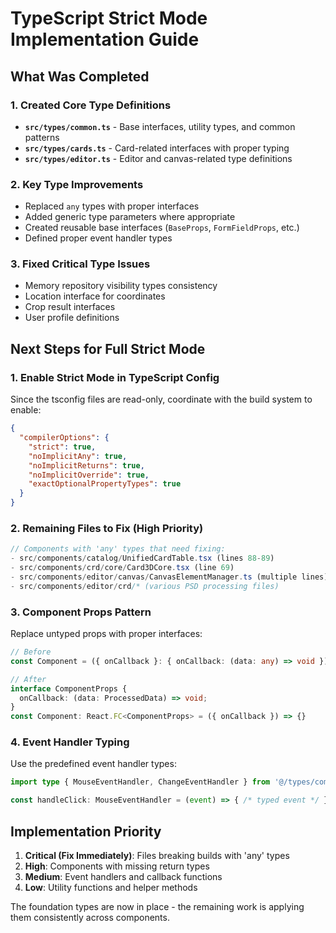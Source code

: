 # TypeScript Strict Mode Implementation Guide

## What Was Completed

### 1. Created Core Type Definitions
- **`src/types/common.ts`** - Base interfaces, utility types, and common patterns
- **`src/types/cards.ts`** - Card-related interfaces with proper typing
- **`src/types/editor.ts`** - Editor and canvas-related type definitions

### 2. Key Type Improvements
- Replaced `any` types with proper interfaces
- Added generic type parameters where appropriate
- Created reusable base interfaces (`BaseProps`, `FormFieldProps`, etc.)
- Defined proper event handler types

### 3. Fixed Critical Type Issues
- Memory repository visibility types consistency
- Location interface for coordinates
- Crop result interfaces
- User profile definitions

## Next Steps for Full Strict Mode

### 1. Enable Strict Mode in TypeScript Config
Since the tsconfig files are read-only, coordinate with the build system to enable:
```json
{
  "compilerOptions": {
    "strict": true,
    "noImplicitAny": true,
    "noImplicitReturns": true,
    "noImplicitOverride": true,
    "exactOptionalPropertyTypes": true
  }
}
```

### 2. Remaining Files to Fix (High Priority)
```typescript
// Components with 'any' types that need fixing:
- src/components/catalog/UnifiedCardTable.tsx (lines 88-89)
- src/components/crd/core/Card3DCore.tsx (line 69)
- src/components/editor/canvas/CanvasElementManager.ts (multiple lines)
- src/components/editor/crd/* (various PSD processing files)
```

### 3. Component Props Pattern
Replace untyped props with proper interfaces:
```typescript
// Before
const Component = ({ onCallback }: { onCallback: (data: any) => void }) => {}

// After  
interface ComponentProps {
  onCallback: (data: ProcessedData) => void;
}
const Component: React.FC<ComponentProps> = ({ onCallback }) => {}
```

### 4. Event Handler Typing
Use the predefined event handler types:
```typescript
import type { MouseEventHandler, ChangeEventHandler } from '@/types/common';

const handleClick: MouseEventHandler = (event) => { /* typed event */ };
```

## Implementation Priority

1. **Critical (Fix Immediately)**: Files breaking builds with 'any' types
2. **High**: Components with missing return types
3. **Medium**: Event handlers and callback functions  
4. **Low**: Utility functions and helper methods

The foundation types are now in place - the remaining work is applying them consistently across components.